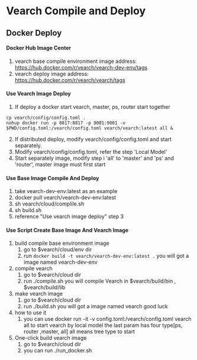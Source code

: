 # Vearch Compile and Deploy

## Docker Deploy

#### Docker Hub Image Center 
 1. vearch base compile environment image address: https://hub.docker.com/r/vearch/vearch-dev-env/tags
 2. vearch deploy image address: https://hub.docker.com/r/vearch/vearch/tags

#### Use Vearch Image Deploy
 1. If deploy a docker start vearch, master, ps, router start together
   ```
   cp vearch/config/config.toml .
   nohup docker run -p 8817:8817 -p 9001:9001 -v $PWD/config.toml:/vearch/config.toml vearch/vearch:latest all &
   ```
 
 2. If distributed deploy, modify vearch/config/config.toml and start separately.
 3. Modify vearch/config/config.toml, refer the step 'Local Model'
 4. Start separately image, modify step i 'all' to 'master' and 'ps' and 'router', master image must first start
#### Use Base Image Compile And Deploy
 1. take vearch-dev-env:latest as an example
 2. docker pull vearch/vearch-dev-env:latest
 3. sh vearch/cloud/complile.sh
 4. sh build.sh
 5. reference "Use vearch image deploy" step 3

#### Use Script Create Base Image And Vearch Image
 1. build compile base environment image 
    1. go to $vearch/cloud/env dir
    2. run `docker build -t vearch/vearch-dev-env:latest .` you will got a image named vearch-dev-env
 2. compile vearch
    1. go to $vearch/cloud dir
    2. run ./compile.sh you will compile Vearch in $vearch/build/bin , $vearch/build/lib
 3. make vearch image
    1. go to $vearch/cloud dir
    2. run ./build.sh you will got a image named vearch good luck
 4. how to use it 
    1. you can use docker run -it -v config.toml:/vearch/config.toml vearch all to start vearch by local model the last param has four type[ps, router ,master, all] all means tree type to start
 5. One-click build vearch image
    1. go to $vearch/cloud dir
    2. you can run ./run_docker.sh
